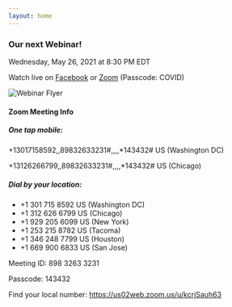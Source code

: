 ```yaml
---
layout: home
---
```


### Our next Webinar!

Wednesday, May 26, 2021 at 8:30 PM EDT

Watch live on [Facebook](https://www.facebook.com/events/2060694800748025/) or [Zoom](https://us02web.zoom.us/j/89832633231?pwd=bEQ5WlQxK2JwMUh2UGlySnR0S0VTUT09) (Passcode: COVID)

<img src="https://scontent.xx.fbcdn.net/v/t1.6435-9/181295829_128853645953890_5817666295063909723_n.jpg?_nc_cat=104&ccb=1-3&_nc_sid=340051&_nc_ohc=6jF8zdRmuEMAX8Effqn&_nc_ht=scontent.xx&oh=f9e2aa056971c1e28dd885ba3c3a6cfa&oe=60D13040" alt="Webinar Flyer" />


#### Zoom Meeting Info

##### One tap mobile: 
+13017158592,,89832633231#,,,,*143432# US (Washington DC)

+13126266799,,89832633231#,,,,*143432# US (Chicago)


##### Dial by your location:
 * +1 301 715 8592 US (Washington DC)
 * +1 312 626 6799 US (Chicago)
 * +1 929 205 6099 US (New York)
 * +1 253 215 8782 US (Tacoma)
 * +1 346 248 7799 US (Houston)
 * +1 669 900 6833 US (San Jose)

Meeting ID: 898 3263 3231

Passcode: 143432

Find your local number: https://us02web.zoom.us/u/kcrjSauh63
